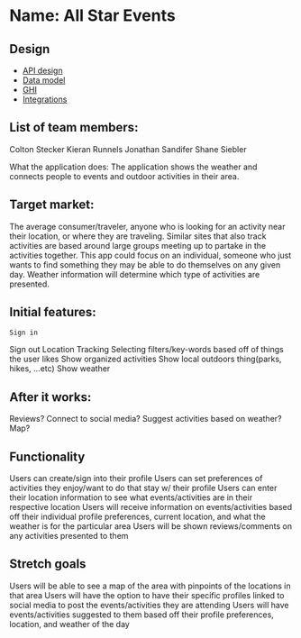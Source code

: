 # Name: All Star Events

## Design

* [API design](docs/apis.md)
* [Data model](docs/data-model.md)
* [GHI](docs/ghi.md)
* [Integrations](docs/integrations.md)

## List of team members:
Colton Stecker
Kieran Runnels
Jonathan Sandifer
Shane Siebler 


What the application does:
	The application shows the weather and connects people to events and outdoor activities in their area.

## Target market:
The average consumer/traveler, anyone who is looking for an activity near their location, or where they are traveling. Similar sites that also track activities are based around large groups meeting up to partake in the activities together. This app could focus on an individual, someone who just wants to find something they may be able to do themselves on any given day. Weather information will determine which type of activities are presented. 


## Initial features:
	Sign in
Sign out
	Location Tracking
	Selecting filters/key-words based off of things the user likes
	Show organized activities
Show local outdoors thing(parks, hikes, …etc)
	Show weather

## After it works:
Reviews?
	Connect to social media?
	Suggest activities based on weather?
Map?
##  Functionality
Users can create/sign into their profile
Users can set preferences of activities they enjoy/want to do that stay w/ their profile
Users can enter their location information to see what events/activities are in their respective location
Users will receive information on events/activities based off their individual profile preferences, current location, and what the weather is for the particular area
Users will be shown reviews/comments on any activities presented to them 
## Stretch goals
Users will be able to see a map of the area with pinpoints of the locations in that area
Users will have the option to have their specific profiles linked to social media to post the events/activities they are attending
Users will have events/activities suggested to them based off their profile preferences, location, and weather of the day 
